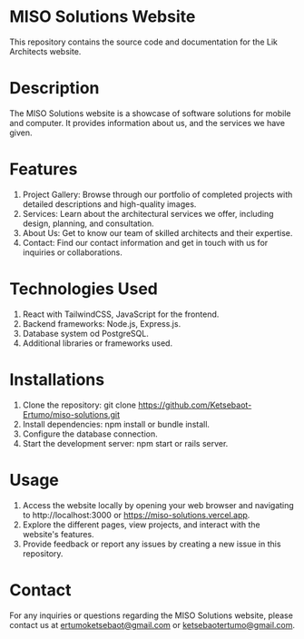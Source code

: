 
# MISO Solutions Website
This repository contains the source code and documentation for the Lik Architects website.


# Description
The MISO Solutions website is a showcase of software solutions for mobile and computer. It provides information about us, and the services we have given.


# Features

1. Project Gallery: Browse through our portfolio of completed projects with detailed descriptions and high-quality images.
2. Services: Learn about the architectural services we offer, including design, planning, and consultation.
3. About Us: Get to know our team of skilled architects and their expertise.
4. Contact: Find our contact information and get in touch with us for inquiries or collaborations.


# Technologies Used

1. React with TailwindCSS, JavaScript for the frontend.
2. Backend frameworks: Node.js, Express.js.
3. Database system od PostgreSQL.
4. Additional libraries or frameworks used.


# Installations

1. Clone the repository: git clone https://github.com/Ketsebaot-Ertumo/miso-solutions.git
2. Install dependencies: npm install or bundle install.
3. Configure the database connection.
4. Start the development server: npm start or rails server.


# Usage

1. Access the website locally by opening your web browser and navigating to http://localhost:3000 or https://miso-solutions.vercel.app.
2. Explore the different pages, view projects, and interact with the website's features.
3. Provide feedback or report any issues by creating a new issue in this repository.


# Contact

For any inquiries or questions regarding the MISO Solutions website, please contact us at ertumoketsebaot@gmail.com or ketsebaotertumo@gmail.com.